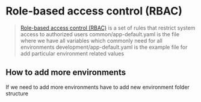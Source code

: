 Role-based access control (RBAC)
================================

> [Role-based access control
(RBAC)](https://kubernetes.io/docs/reference/access-authn-authz/rbac/) is a set
of rules that restrict system access to authorized users
> common/app-default.yaml is the file where we have all variables which commonly need for all environments
> development/app-default.yaml is the example file for add particular environment related values

## How to add more environments
If we need to add more environments have to add new environment folder structure